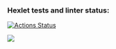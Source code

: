 ### Hexlet tests and linter status:
[![Actions Status](https://github.com/AnnRomm/php-project-45/actions/workflows/hexlet-check.yml/badge.svg)](https://github.com/AnnRomm/php-project-45/actions)

<a href="https://codeclimate.com/github/AnnRomm/php-project-45/maintainability"><img src="https://api.codeclimate.com/v1/badges/1784e9be3f93c45d724d/maintainability" /></a>